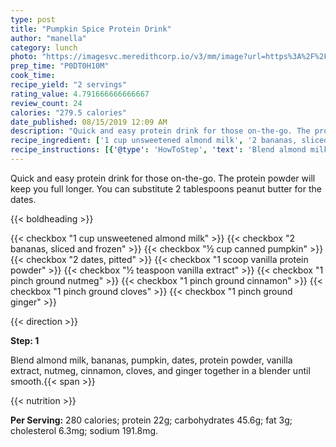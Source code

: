 ```yaml
---
type: post
title: "Pumpkin Spice Protein Drink"
author: "manella"
category: lunch
photo: "https://imagesvc.meredithcorp.io/v3/mm/image?url=https%3A%2F%2Fimages.media-allrecipes.com%2Fuserphotos%2F1636394.jpg"
prep_time: "P0DT0H10M"
cook_time: 
recipe_yield: "2 servings"
rating_value: 4.791666666666667
review_count: 24
calories: "279.5 calories"
date_published: 08/15/2019 12:09 AM
description: "Quick and easy protein drink for those on-the-go. The protein powder will keep you full longer. You can substitute 2 tablespoons peanut butter for the dates."
recipe_ingredient: ['1 cup unsweetened almond milk', '2 bananas, sliced and frozen', '½ cup canned pumpkin', '2 dates, pitted', '1 scoop vanilla protein powder', '½ teaspoon vanilla extract', '1 pinch ground nutmeg', '1 pinch ground cinnamon', '1 pinch ground cloves', '1 pinch ground ginger']
recipe_instructions: [{'@type': 'HowToStep', 'text': 'Blend almond milk, bananas, pumpkin, dates, protein powder, vanilla extract, nutmeg, cinnamon, cloves, and ginger together in a blender until smooth.\n'}]
---
```


Quick and easy protein drink for those on-the-go. The protein powder will keep you full longer. You can substitute 2 tablespoons peanut butter for the dates. 

{{< boldheading >}}

{{< checkbox "1 cup unsweetened almond milk" >}}
{{< checkbox "2  bananas, sliced and frozen" >}}
{{< checkbox "½ cup canned pumpkin" >}}
{{< checkbox "2  dates, pitted" >}}
{{< checkbox "1 scoop vanilla protein powder" >}}
{{< checkbox "½ teaspoon vanilla extract" >}}
{{< checkbox "1 pinch ground nutmeg" >}}
{{< checkbox "1 pinch ground cinnamon" >}}
{{< checkbox "1 pinch ground cloves" >}}
{{< checkbox "1 pinch ground ginger" >}}


{{< direction >}}

**Step: 1**

Blend almond milk, bananas, pumpkin, dates, protein powder, vanilla extract, nutmeg, cinnamon, cloves, and ginger together in a blender until smooth.{{< span >}}

{{< nutrition >}}

**Per Serving:** 280 calories; protein 22g; carbohydrates 45.6g; fat 3g; cholesterol 6.3mg; sodium 191.8mg.